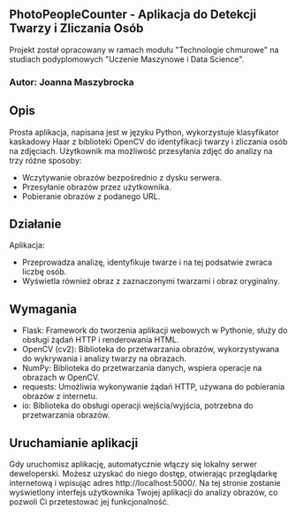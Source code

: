 ## PhotoPeopleCounter - Aplikacja do Detekcji Twarzy i Zliczania Osób
 Projekt został opracowany w ramach modułu "Technologie chmurowe" na studiach podyplomowych "Uczenie Maszynowe i Data Science". 
 
### Autor: Joanna Maszybrocka

## Opis
Prosta aplikacja, napisana jest w języku Python, wykorzystuje klasyfikator kaskadowy Haar z biblioteki OpenCV do identyfikacji twarzy i zliczania osób na zdjęciach. Użytkownik ma możliwość przesyłania zdjęć do analizy na trzy różne sposoby:

- Wczytywanie obrazów bezpośrednio z dysku serwera.
- Przesyłanie obrazów przez użytkownika.
- Pobieranie obrazów z podanego URL.

## Działanie
Aplikacja:
- Przeprowadza analizę, identyfikuje twarze i na tej podsatwie zwraca liczbę osób.
- Wyświetla również obraz z zaznaczonymi twarzami i obraz oryginalny.

## Wymagania
- Flask: Framework do tworzenia aplikacji webowych w Pythonie, służy do obsługi żądań HTTP i renderowania HTML.
- OpenCV (cv2): Biblioteka do przetwarzania obrazów, wykorzystywana do wykrywania i analizy twarzy na obrazach.
- NumPy: Biblioteka do przetwarzania danych, wspiera operacje na obrazach w OpenCV.
- requests: Umożliwia wykonywanie żądań HTTP, używana do pobierania obrazów z internetu.
- io: Biblioteka do obsługi operacji wejścia/wyjścia, potrzebna do przetwarzania obrazów.

## Uruchamianie aplikacji

Gdy uruchomisz aplikację, automatycznie włączy się lokalny serwer deweloperski. Możesz uzyskać do niego dostęp, otwierając przeglądarkę internetową i wpisując adres http://localhost:5000/. Na tej stronie zostanie wyświetlony interfejs użytkownika Twojej aplikacji do analizy obrazów, co pozwoli Ci przetestować jej funkcjonalność.